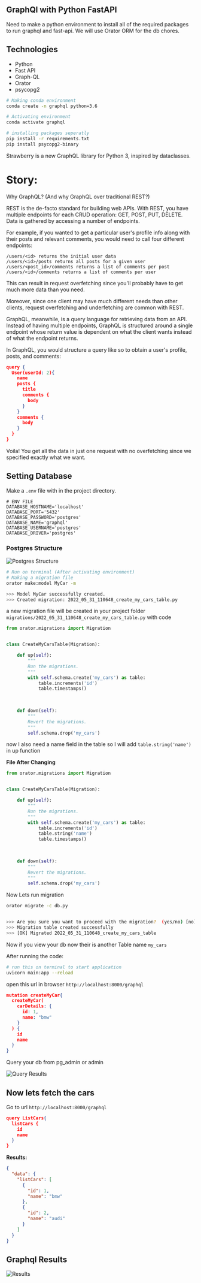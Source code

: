 ## GraphQl with Python FastAPI
Need to make a  python environment to install all of the required packages to run graphql and fast-api. We will use Orator ORM for the db chores.

## Technologies
* Python
* Fast API
* Graph-QL
* Orator
* psycopg2

```bash
# Making conda environment
conda create -n graphql python=3.6

# Activating environment
conda activate graphql

# installing packages seperatly
pip install -r requirements.txt
pip install psycopg2-binary
```
Strawberry  is a new GraphQL library for Python 3, inspired by dataclasses.


# Story:
Why GraphQL?
(And why GraphQL over traditional REST?)

REST is the de-facto standard for building web APIs. With REST, you have multiple endpoints for each CRUD operation: GET, POST, PUT, DELETE. Data is gathered by accessing a number of endpoints.

For example, if you wanted to get a particular user's profile info along with their posts and relevant comments, you would need to call four different endpoints:

```
/users/<id> returns the initial user data
/users/<id>/posts returns all posts for a given user
/users/<post_id>/comments returns a list of comments per post
/users/<id>/comments returns a list of comments per user
```
This can result in request overfetching since you'll probably have to get much more data than you need.

Moreover, since one client may have much different needs than other clients, request overfetching and underfetching are common with REST.

GraphQL, meanwhile, is a query language for retrieving data from an API. Instead of having multiple endpoints, GraphQL is structured around a single endpoint whose return value is dependent on what the client wants instead of what the endpoint returns.

In GraphQL, you would structure a query like so to obtain a user's profile, posts, and comments:

```json
query {
  User(userId: 2){
    name
    posts {
      title
      comments {
        body
      }
    }
    comments {
      body
    }
  }
}
```
Voila! You get all the data in just one request with no overfetching since we specified exactly what we want.


## Setting Database
Make a ```.env``` file with in the project directory.
```
# ENV FILE
DATABASE_HOSTNAME='localhost'
DATABASE_PORT='5432'
DATABASE_PASSWORD='postgres'
DATABASE_NAME='graphql'
DATABASE_USERNAME='postgres'
DATABASE_DRIVER='postgres'
```

### Postgres Structure
![Postgres Structure](attachments/images/postgresStructure.png)


```bash
# Run on terminal (After activating environment)
# Making a migration file
orator make:model MyCar -m

>>> Model MyCar successfully created.
>>> Created migration: 2022_05_31_110648_create_my_cars_table.py
```
a new migration file will be created in your project folder ```migrations/2022_05_31_110648_create_my_cars_table.py``` with code

```python
from orator.migrations import Migration


class CreateMyCarsTable(Migration):

    def up(self):
        """
        Run the migrations.
        """
        with self.schema.create('my_cars') as table:
            table.increments('id')
            table.timestamps()
            
            

    def down(self):
        """
        Revert the migrations.
        """
        self.schema.drop('my_cars')

```
now I also need a name field in the table so I will add ```table.string('name')``` in up function

**File After Changing**

```python
from orator.migrations import Migration


class CreateMyCarsTable(Migration):

    def up(self):
        """
        Run the migrations.
        """
        with self.schema.create('my_cars') as table:
            table.increments('id')
            table.string('name')
            table.timestamps()
            
            

    def down(self):
        """
        Revert the migrations.
        """
        self.schema.drop('my_cars')

```

Now Lets run migration

```bash
orator migrate -c db.py


>>> Are you sure you want to proceed with the migration?  (yes/no) [no] yes
>>> Migration table created successfully
>>> [OK] Migrated 2022_05_31_110648_create_my_cars_table
```
Now if you view your db now their is another Table name ```my_cars```

After running the code:
```bash
# run this on terminal to start application
uvicorn main:app --reload
```

open this url in browser ```http://localhost:8000/graphql```

```json
mutation createMyCar{
  createMyCar(
    carDetails: {
      id: 1,
      name: "bmw"
    }
  ) {
    id
    name
  }
}
```

Query your db from pg_admin or admin

![Query Results](attachments/images/qureyResult.png)

## Now lets fetch the cars

Go to url ```http://localhost:8000/graphql```
```json
query ListCars{
  listCars {
    id
  	name
  }
}
```
**Results:**
```json
{
  "data": {
    "listCars": [
      {
        "id": 1,
        "name": "bmw"
      },
      {
        "id": 2,
        "name": "audi"
      }
    ]
  }
}
```


## Graphql Results
![Results](./attachments/images/graphql_results.png)